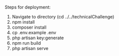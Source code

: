 Steps for deployment:
1. Navigate to directory (cd ../../technicalChallenge)
2. npm install
3. composer install
4. cp .env.example .env
5. php artisan key:generate
6. npm run build
7. php artisan serve
